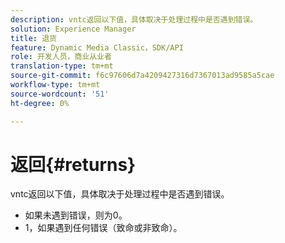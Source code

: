 ```yaml
---
description: vntc返回以下值，具体取决于处理过程中是否遇到错误。
solution: Experience Manager
title: 退货
feature: Dynamic Media Classic，SDK/API
role: 开发人员，商业从业者
translation-type: tm+mt
source-git-commit: f6c97606d7a4209427316d7367013ad9585a5cae
workflow-type: tm+mt
source-wordcount: '51'
ht-degree: 0%

---
```



# 返回{#returns}

vntc返回以下值，具体取决于处理过程中是否遇到错误。

* 如果未遇到错误，则为0。
* 1，如果遇到任何错误（致命或非致命）。

